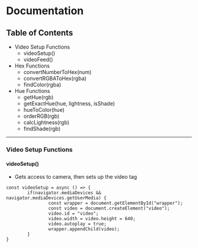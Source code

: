 # Documentation 
## Table of Contents
- Video Setup Functions
  - videoSetup()
  - videoFeed()
- Hex Functions
  - convertNumberToHex(num)
  - convertRGBAToHex(rgba)
  - findColor(rgba)
- Hue Functions
  - getHue(rgb)
  - getExactHue(hue, lightness, isShade)
  - hueToColor(hue)
  - orderRGB(rgb)
  - calcLightness(rgb)
  - findShade(rgb)
---
### Video Setup Functions
#### videoSetup()
- Gets access to camera, then sets up the video tag
```
const videoSetup = async () => {
        if(navigator.mediaDevices && navigator.mediaDevices.getUserMedia) {
                const wrapper = document.getElementById("wrapper");
                const video = document.createElement("video");
                video.id = "video";
                video.width = video.height = 640;
                video.autoplay = true;
                wrapper.appendChild(video);
        }
}
```
